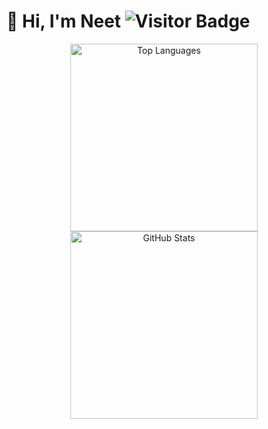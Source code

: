 # 👋 Hi, I'm Neet <img src="https://komarev.com/ghpvc/?username=neetmadann&color=1DA1F2" alt="Visitor Badge" />
<div align="center">
  <!-- Top row: Languages and GitHub Stats -->
  <img src="https://github-readme-stats.vercel.app/api/top-langs/?username=neetmadann&layout=compact&theme=default" width="300" alt="Top Languages" />
  <img src="https://github-readme-stats.vercel.app/api?username=neetmadann&show_icons=true&theme=default" width="300" alt="GitHub Stats" />
</div>
